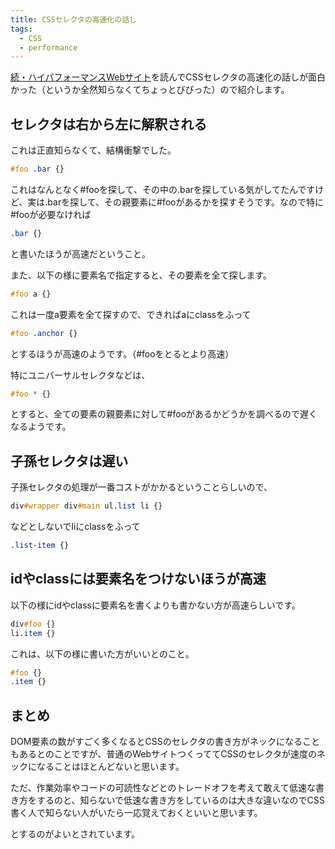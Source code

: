 ```yaml
---
title: CSSセレクタの高速化の話し
tags: 
  - CSS
  - performance
---
```


[続・ハイパフォーマンスWebサイト](http://www.amazon.co.jp/exec/obidos/ASIN/4873114462/ref=nosim/webtech00-22)を読んでCSSセレクタの高速化の話しが面白かった（というか全然知らなくてちょっとびびった）ので紹介します。

セレクタは右から左に解釈される
------------------------------

これは正直知らなくて、結構衝撃でした。

```css
#foo .bar {}
```

これはなんとなく#fooを探して、その中の.barを探している気がしてたんですけど、実は.barを探して、その親要素に#fooがあるかを探すそうです。なので特に#fooが必要なければ

```css
.bar {}
```

と書いたほうが高速だということ。

また、以下の様に要素名で指定すると、その要素を全て探します。

```css
#foo a {}
```

これは一度a要素を全て探すので、できればaにclassをふって

```css
#foo .anchor {}
```

とするほうが高速のようです。（#fooをとるとより高速）

特にユニバーサルセレクタなどは、

```css
#foo * {}
```

とすると、全ての要素の親要素に対して#fooがあるかどうかを調べるので遅くなるようです。

子孫セレクタは遅い
------------------------

子孫セレクタの処理が一番コストがかかるということらしいので、

```css
div#wrapper div#main ul.list li {}
```

などとしないでliにclassをふって

```css
.list-item {}
```

idやclassには要素名をつけないほうが高速
----------------------------------------

以下の様にidやclassに要素名を書くよりも書かない方が高速らしいです。

```css
div#foo {}
li.item {}
```

これは、以下の様に書いた方がいいとのこと。

```css
#foo {}
.item {}
```

まとめ
--------------------------

DOM要素の数がすごく多くなるとCSSのセレクタの書き方がネックになることもあるとのことですが、普通のWebサイトつくっててCSSのセレクタが速度のネックになることはほとんどないと思います。

ただ、作業効率やコードの可読性などとのトレードオフを考えて敢えて低速な書き方をするのと、知らないで低速な書き方をしているのは大きな違いなのでCSS書く人で知らない人がいたら一応覚えておくといいと思います。

とするのがよいとされています。
